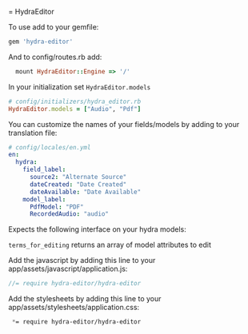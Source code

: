 = HydraEditor

To use add to your gemfile:

```ruby
gem 'hydra-editor'
```

And to config/routes.rb add:

```ruby
  mount HydraEditor::Engine => '/'
```

In your initialization set ```HydraEditor.models```

```ruby
# config/initializers/hydra_editor.rb
HydraEditor.models = ["Audio", "Pdf"]
```

You can customize the names of your fields/models by adding to your translation file:

```yaml
# config/locales/en.yml
en:
  hydra:
    field_label:
      source2: "Alternate Source"
      dateCreated: "Date Created"
      dateAvailable: "Date Available"
    model_label:
      PdfModel: "PDF"
      RecordedAudio: "audio"

```

Expects the following interface on your hydra models:

```terms_for_editing``` returns an array of model attributes to edit

Add the javascript by adding this line to your app/assets/javascript/application.js:

```javascript
//= require hydra-editor/hydra-editor
```

Add the stylesheets by adding this line to your app/assets/stylesheets/application.css:
```css
 *= require hydra-editor/hydra-editor
```
